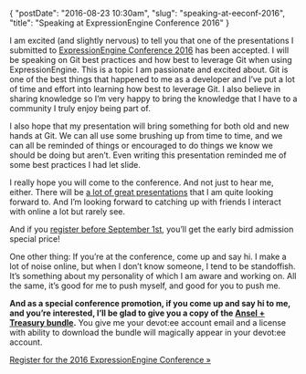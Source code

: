 {
    "postDate": "2016-08-23 10:30am",
    "slug": "speaking-at-eeconf-2016",
    "title": "Speaking at ExpressionEngine Conference 2016"
}

I am excited (and slightly nervous) to tell you that one of the presentations I submitted to [ExpressionEngine Conference 2016] has been accepted. I will be speaking on Git best practices and how best to leverage Git when using ExpressionEngine. This is a topic I am passionate and excited about. Git is one of the best things that happened to me as a developer and I’ve put a lot of time and effort into learning how best to leverage Git. I also believe in sharing knowledge so I’m very happy to bring the knowledge that I have to a community I truly enjoy being part of.

I also hope that my presentation will bring something for both old and new hands at Git. We can all use some brushing up from time to time, and we can all be reminded of things or encouraged to do things we know we should be doing but aren’t. Even writing this presentation reminded me of some best practices I had let slide.

I really hope you will come to the conference. And not just to hear me, either. There will be [a lot of great presentations] that I am quite looking forward to. And I’m looking forward to catching up with friends I interact with online a lot but rarely see.

And if you [register before September 1st], you’ll get the early bird admission special price!

One other thing: If you’re at the conference, come up and say hi. I make a lot of noise online, but when I don’t know someone, I tend to be standoffish. It’s something about my personality of which I am aware and working on. All the same, it’s good for me to push myself, and good for you to push me.

**And as a special conference promotion, if you come up and say hi to me, and you’re interested, I’ll be glad to give you a copy of the [Ansel + Treasury bundle].** You give me your devot:ee account email and a license with ability to download the bundle will magically appear in your devot:ee account.

<div class="u--centered"><a href="https://www.expressionengineconference.com/register/" class="button button--outlined">Register for the 2016 ExpressionEngine Conference »</a></div>

[ExpressionEngine Conference 2016]: https://www.expressionengineconference.com/
[a lot of great presentations]: https://www.expressionengineconference.com/schedule/
[register before September 1st]: https://www.expressionengineconference.com/register/
[Ansel + Treasury bundle]: https://devot-ee.com/add-ons/ansel-treasury

